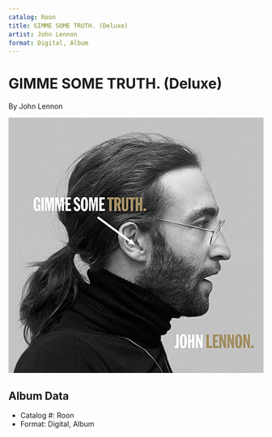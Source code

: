 ```yaml
---
catalog: Roon
title: GIMME SOME TRUTH. (Deluxe)
artist: John Lennon
format: Digital, Album
---
```


# GIMME SOME TRUTH. (Deluxe)

By John Lennon

![](../../assets/albumcovers/John_Lennon-GIMME_SOME_TRUTH_Deluxe.png)

## Album Data

- Catalog #: Roon
- Format: Digital, Album

